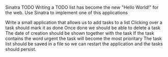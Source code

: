 Sinatra TODO
Writing a TODO list has become the new "Hello World!" for the web. Use Sinatra to implement one of this applications

Write a small application that allows us to add tasks to a list
Clicking over a task should mark it as done
Once done we should be able to delete a task
The date of creation should be shown together with the task
If the task contains the word urgent the task will become the most prioritary
The task list should be saved in a file so we can restart the application and the tasks should persist.
